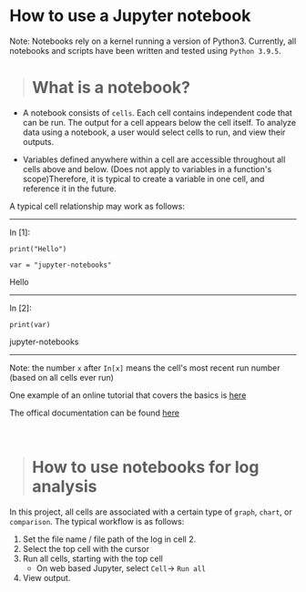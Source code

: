 # How to use a Jupyter notebook

Note: Notebooks rely on a kernel running a version of Python3. Currently, all notebooks and scripts have been written and tested using `Python 3.9.5`.

> # What is a notebook?

- A notebook consists of `cells`. Each cell contains independent code that can be run. The output for a cell appears below the cell itself. To analyze data using a notebook, a user would select cells to run, and view their outputs. 


- Variables defined anywhere within a cell are accessible throughout all cells above and below. (Does not apply to variables in a function's scope)Therefore, it is typical to create a variable in one cell, and reference it in the future.

A typical cell relationship may work as follows:

--- 
In \[1]: 

    print("Hello")

    var = "jupyter-notebooks"
Hello

---

In \[2]:

    print(var)

jupyter-notebooks

--- 

Note: the number `x` after  `In[x]` means the cell's most recent run number (based on all cells ever run)

One example of an online tutorial that covers the basics is [here](https://www.dataquest.io/blog/jupyter-notebook-tutorial/)

The offical documentation can be found [here](https://jupyter-notebook.readthedocs.io/en/stable/)  

<br />

> # How to use notebooks for log analysis
In this project, all cells are associated with a certain type of `graph`, `chart`, or `comparison`. The typical workflow is as follows:



1. Set the file name / file path of the log in cell 2.
2. Select the top cell with the cursor
3. Run all cells, starting with the top cell
    - On web based Jupyter, select `Cell`-> `Run all`
4. View output.
